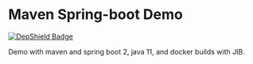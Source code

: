 # Maven Spring-boot Demo

[![DepShield Badge](https://depshield.sonatype.org/badges/demomon/maven-spring-boot-demo/depshield.svg)](https://depshield.github.io)

Demo with maven and spring boot 2, java 11, and docker builds with JIB.

